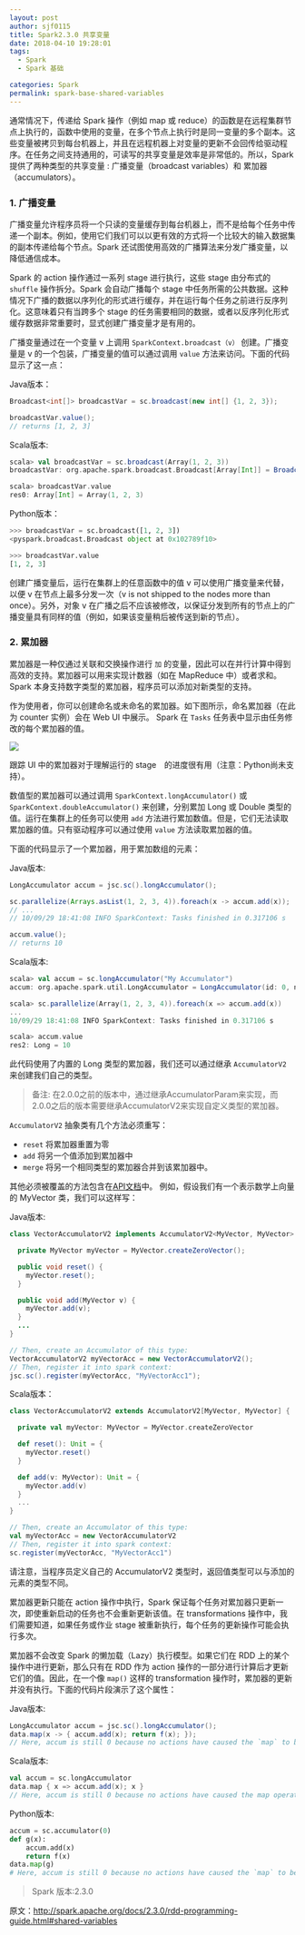 ```yaml
---
layout: post
author: sjf0115
title: Spark2.3.0 共享变量
date: 2018-04-10 19:28:01
tags:
  - Spark
  - Spark 基础

categories: Spark
permalink: spark-base-shared-variables
---
```



通常情况下，传递给 Spark 操作（例如 map 或 reduce）的函数是在远程集群节点上执行的，函数中使用的变量，在多个节点上执行时是同一变量的多个副本。这些变量被拷贝到每台机器上，并且在远程机器上对变量的更新不会回传给驱动程序。在任务之间支持通用的，可读写的共享变量是效率是非常低的。所以，Spark 提供了两种类型的共享变量 : 广播变量（broadcast variables）和 累加器（accumulators）。

### 1. 广播变量

广播变量允许程序员将一个只读的变量缓存到每台机器上，而不是给每个任务中传递一个副本。例如，使用它们我们可以以更有效的方式将一个比较大的输入数据集的副本传递给每个节点。Spark 还试图使用高效的广播算法来分发广播变量，以降低通信成本。

Spark 的 action 操作通过一系列 stage 进行执行，这些 stage 由分布式的 `shuffle` 操作拆分。Spark 会自动广播每个 stage 中任务所需的公共数据。这种情况下广播的数据以序列化的形式进行缓存，并在运行每个任务之前进行反序列化。这意味着只有当跨多个 stage 的任务需要相同的数据，或者以反序列化形式缓存数据非常重要时，显式创建广播变量才是有用的。

广播变量通过在一个变量 v 上调用 `SparkContext.broadcast（v）` 创建。广播变量是 v 的一个包装，广播变量的值可以通过调用 `value` 方法来访问。下面的代码显示了这一点：

Java版本：
```java
Broadcast<int[]> broadcastVar = sc.broadcast(new int[] {1, 2, 3});

broadcastVar.value();
// returns [1, 2, 3]
```
Scala版本:
```scala
scala> val broadcastVar = sc.broadcast(Array(1, 2, 3))
broadcastVar: org.apache.spark.broadcast.Broadcast[Array[Int]] = Broadcast(0)

scala> broadcastVar.value
res0: Array[Int] = Array(1, 2, 3)
```
Python版本：
```python
>>> broadcastVar = sc.broadcast([1, 2, 3])
<pyspark.broadcast.Broadcast object at 0x102789f10>

>>> broadcastVar.value
[1, 2, 3]
```

创建广播变量后，运行在集群上的任意函数中的值 v 可以使用广播变量来代替，以便 v 在节点上最多分发一次（v is not shipped to the nodes more than once）。另外，对象 v 在广播之后不应该被修改，以保证分发到所有的节点上的广播变量具有同样的值（例如，如果该变量稍后被传送到新的节点）。

### 2. 累加器

累加器是一种仅通过关联和交换操作进行 `加` 的变量，因此可以在并行计算中得到高效的支持。累加器可以用来实现计数器（如在 MapReduce 中）或者求和。Spark 本身支持数字类型的累加器，程序员可以添加对新类型的支持。

作为使用者，你可以创建命名或未命名的累加器。如下图所示，命名累加器（在此为 counter 实例）会在 Web UI 中展示。 Spark 在 `Tasks` 任务表中显示由任务修改的每个累加器的值。

![](https://github.com/sjf0115/PubLearnNotes/blob/master/image/Spark/spark-base-shared-variables-1.png?raw=true)

跟踪 UI 中的累加器对于理解运行的 stage　的进度很有用（注意：Python尚未支持）。

数值型的累加器可以通过调用 `SparkContext.longAccumulator()` 或 `SparkContext.doubleAccumulator()` 来创建，分别累加 Long 或 Double 类型的值。运行在集群上的任务可以使用 `add` 方法进行累加数值。但是，它们无法读取累加器的值。只有驱动程序可以通过使用 `value` 方法读取累加器的值。

下面的代码显示了一个累加器，用于累加数组的元素：

Java版本:
```java
LongAccumulator accum = jsc.sc().longAccumulator();

sc.parallelize(Arrays.asList(1, 2, 3, 4)).foreach(x -> accum.add(x));
// ...
// 10/09/29 18:41:08 INFO SparkContext: Tasks finished in 0.317106 s

accum.value();
// returns 10
```

Scala版本:
```scala
scala> val accum = sc.longAccumulator("My Accumulator")
accum: org.apache.spark.util.LongAccumulator = LongAccumulator(id: 0, name: Some(My Accumulator), value: 0)

scala> sc.parallelize(Array(1, 2, 3, 4)).foreach(x => accum.add(x))
...
10/09/29 18:41:08 INFO SparkContext: Tasks finished in 0.317106 s

scala> accum.value
res2: Long = 10
```
此代码使用了内置的 Long 类型的累加器，我们还可以通过继承 `AccumulatorV2` 来创建我们自己的类型。

> 备注:
> 在2.0.0之前的版本中，通过继承AccumulatorParam来实现，而2.0.0之后的版本需要继承AccumulatorV2来实现自定义类型的累加器。

`AccumulatorV2` 抽象类有几个方法必须重写：
- `reset` 将累加器重置为零
- `add` 将另一个值添加到累加器中
- `merge` 将另一个相同类型的累加器合并到该累加器中。

其他必须被覆盖的方法包含在[API文档](http://spark.apache.org/docs/2.3.0/api/scala/index.html#org.apache.spark.util.AccumulatorV2)中。 例如，假设我们有一个表示数学上向量的 MyVector 类，我们可以这样写：

Java版本:
```java
class VectorAccumulatorV2 implements AccumulatorV2<MyVector, MyVector> {

  private MyVector myVector = MyVector.createZeroVector();

  public void reset() {
    myVector.reset();
  }

  public void add(MyVector v) {
    myVector.add(v);
  }
  ...
}

// Then, create an Accumulator of this type:
VectorAccumulatorV2 myVectorAcc = new VectorAccumulatorV2();
// Then, register it into spark context:
jsc.sc().register(myVectorAcc, "MyVectorAcc1");
```
Scala版本：
```scala
class VectorAccumulatorV2 extends AccumulatorV2[MyVector, MyVector] {

  private val myVector: MyVector = MyVector.createZeroVector

  def reset(): Unit = {
    myVector.reset()
  }

  def add(v: MyVector): Unit = {
    myVector.add(v)
  }
  ...
}

// Then, create an Accumulator of this type:
val myVectorAcc = new VectorAccumulatorV2
// Then, register it into spark context:
sc.register(myVectorAcc, "MyVectorAcc1")
```
请注意，当程序员定义自己的 AccumulatorV2 类型时，返回值类型可以与添加的元素的类型不同。

累加器更新只能在 action 操作中执行，Spark 保证每个任务对累加器只更新一次，即使重新启动的任务也不会重新更新该值。在 transformations 操作中，我们需要知道，如果任务或作业 stage 被重新执行，每个任务的更新操作可能会执行多次。

累加器不会改变 Spark 的懒加载（Lazy）执行模型。如果它们在 RDD 上的某个操作中进行更新，那么只有在 RDD 作为 action 操作的一部分进行计算后才更新它们的值。因此，在一个像 `map()` 这样的 transformation 操作时，累加器的更新并没有执行。下面的代码片段演示了这个属性：

Java版本:
```java
LongAccumulator accum = jsc.sc().longAccumulator();
data.map(x -> { accum.add(x); return f(x); });
// Here, accum is still 0 because no actions have caused the `map` to be computed.
```
Scala版本:
```scala
val accum = sc.longAccumulator
data.map { x => accum.add(x); x }
// Here, accum is still 0 because no actions have caused the map operation to be computed.
```
Python版本:
```python
accum = sc.accumulator(0)
def g(x):
    accum.add(x)
    return f(x)
data.map(g)
# Here, accum is still 0 because no actions have caused the `map` to be computed.
```

> Spark 版本:2.3.0

原文：http://spark.apache.org/docs/2.3.0/rdd-programming-guide.html#shared-variables
